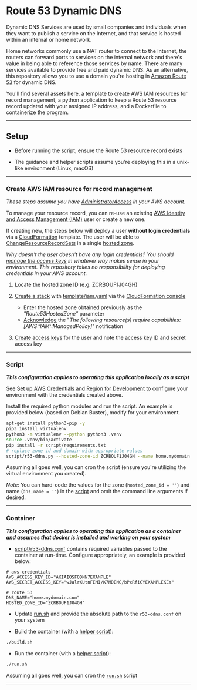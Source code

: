 # Route 53 Dynamic DNS

Dynamic DNS Services are used by small companies and individuals when they want to publish a service on the Internet, and that service is hosted within an internal or home network.

Home networks commonly use a NAT router to connect to the Internet, the routers can forward ports to services on the internal network and there's value in being able to reference those services by name.  There are many services available to provide free and paid dynamic DNS.  As an alternative, this repository allows you to use a domain you're hosting in [Amazon Route 53](https://docs.aws.amazon.com/Route53/latest/DeveloperGuide/Welcome.html) for dynamic DNS.

You'll find several assets here, a template to create AWS IAM resources for record management, a python application to keep a Route 53 resource record updated with your assigned IP address, and a Dockerfile to containerize the program.

---

## Setup

* Before running the script, ensure the Route 53 resource record exists

* The guidance and helper scripts assume you're deploying this in a unix-like environment (Linux, macOS)

---

### Create AWS IAM resource for record management

*These steps assume you have [AdministratorAccess](https://docs.aws.amazon.com/IAM/latest/UserGuide/access_policies_job-functions.html#jf_administrator) in your AWS account*.

To manage your resource record, you can re-use an existing [AWS Identity and Access Management (IAM)](https://docs.aws.amazon.com/IAM/latest/UserGuide/introduction.html) user or create a new one.  

If creating new, the steps below will deploy a user **without login credentials** via a [CloudFormation](https://docs.aws.amazon.com/AWSCloudFormation/latest/UserGuide/Welcome.html) template.  The user will be able to [ChangeResourceRecordSets](https://docs.aws.amazon.com/Route53/latest/APIReference/API_ChangeResourceRecordSets.html) in a single [hosted zone](https://docs.aws.amazon.com/Route53/latest/DeveloperGuide/route-53-concepts.html#route-53-concepts-hosted-zone).

*Why doesn't the user doesn't have any login credentials?  You should [manage the access keys](https://docs.aws.amazon.com/IAM/latest/UserGuide/id_credentials_access-keys.html) in whatever way makes sense in your environment.  This repository takes no responsibility for deploying credentials in your AWS account.*

1. Locate the hosted zone ID (e.g. ZCRBOUF1J04GH)

2. [Create a stack](https://docs.aws.amazon.com/AWSCloudFormation/latest/UserGuide/cfn-console-create-stack.html) with [template/iam.yaml](template/iam.yaml) via the [CloudFormation console](https://console.aws.amazon.com/cloudformation)
    * Enter the hosted zone obtained previously as the *"Route53HostedZone"* parameter
    * [Acknowledge](https://docs.aws.amazon.com/AWSCloudFormation/latest/UserGuide/using-iam-template.html#using-iam-capabilities) the "*The following resource(s) require capabilities: [AWS::IAM::ManagedPolicy]*" notification

3. [Create access keys](https://docs.aws.amazon.com/IAM/latest/UserGuide/id_credentials_access-keys.html) for the user and note the access key ID and secret access key

---

### Script

**_This configuration applies to operating this application locally as a script_**

See [Set up AWS Credentials and Region for Development](https://docs.aws.amazon.com/sdk-for-java/v1/developer-guide/setup-credentials.html) to configure your environment with the credentials created above.

Install the required python modules and run the script.  An example is provided below (based on Debian Buster), modify for your environment.

```bash
apt-get install python3-pip -y
pip3 install virtualenv
python3 -m virtualenv --python python3 .venv
source .venv/bin/activate
pip install -r script/requirements.txt
# replace zone id and domain with appropriate values
script/r53-ddns.py --hosted-zone-id ZCRBOUF1J04GH --name home.mydomain.com
```

Assuming all goes well, you can cron the script (ensure you're utilizing the virtual environment you created).

*Note*: You can hard-code the values for the zone (`hosted_zone_id = ''`) and name (`dns_name = ''`) in the [script](script/r53-ddns.py) and omit the command line arguments if desired.

---

### Container

**_This configuration applies to operating this application as a container and assumes that docker is installed and working on your system_**

* [script/r53-ddns.conf](script/r53-ddns.conf) contains required variables passed to the container at run-time.  Configure appropriately, an example is provided below:

```text
# aws credentials
AWS_ACCESS_KEY_ID="AKIAIOSFODNN7EXAMPLE"
AWS_SECRET_ACCESS_KEY="wJalrXUtnFEMI/K7MDENG/bPxRfiCYEXAMPLEKEY"

# route 53
DNS_NAME="home.mydomain.com"
HOSTED_ZONE_ID="ZCRBOUF1J04GH"
```

* Update [run.sh](run.sh) and provide the absolute path to the `r53-ddns.conf` on your system

* Build the container (with a [helper script](build.sh)):

```bash
./build.sh
```

* Run the container (with a [helper script](run.sh)):

```bash
./run.sh
```

Assuming all goes well, you can cron the [`run.sh`](run.sh) script

---
